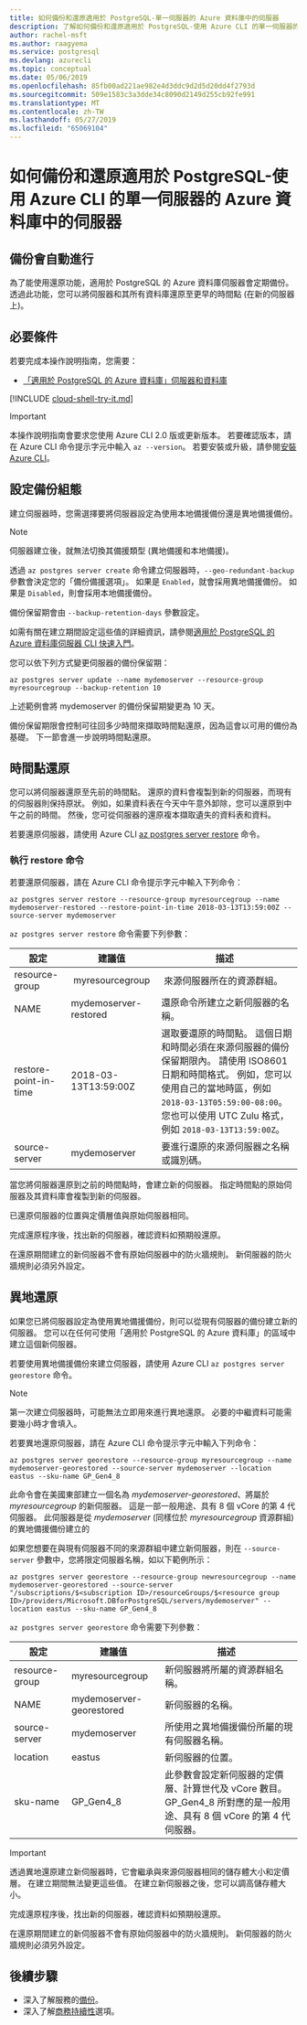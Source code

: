 ```yaml
---
title: 如何備份和還原適用於 PostgreSQL-單一伺服器的 Azure 資料庫中的伺服器
description: 了解如何備份和還原適用於 PostgreSQL-使用 Azure CLI 的單一伺服器的 Azure 資料庫中的伺服器。
author: rachel-msft
ms.author: raagyema
ms.service: postgresql
ms.devlang: azurecli
ms.topic: conceptual
ms.date: 05/06/2019
ms.openlocfilehash: 85fb00ad221ae982e4d3ddc9d2d5d20dd4f2793d
ms.sourcegitcommit: 509e1583c3a3dde34c8090d2149d255cb92fe991
ms.translationtype: MT
ms.contentlocale: zh-TW
ms.lasthandoff: 05/27/2019
ms.locfileid: "65069104"
---
```

# <a name="how-to-back-up-and-restore-a-server-in-azure-database-for-postgresql---single-server-using-the-azure-cli"></a>如何備份和還原適用於 PostgreSQL-使用 Azure CLI 的單一伺服器的 Azure 資料庫中的伺服器

## <a name="backup-happens-automatically"></a>備份會自動進行
為了能使用還原功能，適用於 PostgreSQL 的 Azure 資料庫伺服器會定期備份。 透過此功能，您可以將伺服器和其所有資料庫還原至更早的時間點 (在新的伺服器上)。

## <a name="prerequisites"></a>必要條件
若要完成本操作說明指南，您需要：
- [「適用於 PostgreSQL 的 Azure 資料庫」伺服器和資料庫](quickstart-create-server-database-azure-cli.md)

[!INCLUDE [cloud-shell-try-it.md](../../includes/cloud-shell-try-it.md)]

 

> [!IMPORTANT]
> 本操作說明指南會要求您使用 Azure CLI 2.0 版或更新版本。 若要確認版本，請在 Azure CLI 命令提示字元中輸入 `az --version`。 若要安裝或升級，請參閱[安裝 Azure CLI]( /cli/azure/install-azure-cli)。

## <a name="set-backup-configuration"></a>設定備份組態

建立伺服器時，您需選擇要將伺服器設定為使用本地備援備份還是異地備援備份。 

> [!NOTE]
> 伺服器建立後，就無法切換其備援類型 (異地備援和本地備援)。
>

透過 `az postgres server create` 命令建立伺服器時，`--geo-redundant-backup` 參數會決定您的「備份備援選項」。 如果是 `Enabled`，就會採用異地備援備份。 如果是 `Disabled`，則會採用本地備援備份。 

備份保留期會由 `--backup-retention-days` 參數設定。 

如需有關在建立期間設定這些值的詳細資訊，請參閱[適用於 PostgreSQL 的 Azure 資料庫伺服器 CLI 快速入門](quickstart-create-server-database-azure-cli.md)。

您可以依下列方式變更伺服器的備份保留期：

```azurecli-interactive
az postgres server update --name mydemoserver --resource-group myresourcegroup --backup-retention 10
```

上述範例會將 mydemoserver 的備份保留期變更為 10 天。

備份保留期限會控制可往回多少時間來擷取時間點還原，因為這會以可用的備份為基礎。 下一節會進一步說明時間點還原。

## <a name="server-point-in-time-restore"></a>時間點還原
您可以將伺服器還原至先前的時間點。 還原的資料會複製到新的伺服器，而現有的伺服器則保持原狀。 例如，如果資料表在今天中午意外卸除，您可以還原到中午之前的時間。 然後，您可從伺服器的還原複本擷取遺失的資料表和資料。 

若要還原伺服器，請使用 Azure CLI [az postgres server restore](/cli/azure/postgres/server) 命令。

### <a name="run-the-restore-command"></a>執行 restore 命令

若要還原伺服器，請在 Azure CLI 命令提示字元中輸入下列命令：

```azurecli-interactive
az postgres server restore --resource-group myresourcegroup --name mydemoserver-restored --restore-point-in-time 2018-03-13T13:59:00Z --source-server mydemoserver
```

`az postgres server restore` 命令需要下列參數：

| 設定 | 建議值 | 描述  |
| --- | --- | --- |
| resource-group |  myresourcegroup |  來源伺服器所在的資源群組。  |
| NAME | mydemoserver-restored | 還原命令所建立之新伺服器的名稱。 |
| restore-point-in-time | 2018-03-13T13:59:00Z | 選取要還原的時間點。 這個日期和時間必須在來源伺服器的備份保留期限內。 請使用 ISO8601 日期和時間格式。 例如，您可以使用自己的當地時區，例如 `2018-03-13T05:59:00-08:00`。 您也可以使用 UTC Zulu 格式，例如 `2018-03-13T13:59:00Z`。 |
| source-server | mydemoserver | 要進行還原的來源伺服器之名稱或識別碼。 |

當您將伺服器還原到之前的時間點時，會建立新的伺服器。 指定時間點的原始伺服器及其資料庫會複製到新的伺服器。

已還原伺服器的位置與定價層值與原始伺服器相同。 

完成還原程序後，找出新的伺服器，確認資料如預期般還原。

在還原期間建立的新伺服器不會有原始伺服器中的防火牆規則。 新伺服器的防火牆規則必須另外設定。

## <a name="geo-restore"></a>異地還原
如果您已將伺服器設定為使用異地備援備份，則可以從現有伺服器的備份建立新的伺服器。 您可以在任何可使用「適用於 PostgreSQL 的 Azure 資料庫」的區域中建立這個新伺服器。  

若要使用異地備援備份來建立伺服器，請使用 Azure CLI `az postgres server georestore` 命令。

> [!NOTE]
> 第一次建立伺服器時，可能無法立即用來進行異地還原。 必要的中繼資料可能需要幾小時才會填入。
>

若要異地還原伺服器，請在 Azure CLI 命令提示字元中輸入下列命令：

```azurecli-interactive
az postgres server georestore --resource-group myresourcegroup --name mydemoserver-georestored --source-server mydemoserver --location eastus --sku-name GP_Gen4_8 
```
此命令會在美國東部建立一個名為 *mydemoserver-georestored*、將屬於 *myresourcegroup* 的新伺服器。 這是一部一般用途、具有 8 個 vCore 的第 4 代伺服器。 此伺服器是從 *mydemoserver* (同樣位於 *myresourcegroup* 資源群組) 的異地備援備份建立的

如果您想要在與現有伺服器不同的來源群組中建立新伺服器，則在 `--source-server` 參數中，您將限定伺服器名稱，如以下範例所示：

```azurecli-interactive
az postgres server georestore --resource-group newresourcegroup --name mydemoserver-georestored --source-server "/subscriptions/$<subscription ID>/resourceGroups/$<resource group ID>/providers/Microsoft.DBforPostgreSQL/servers/mydemoserver" --location eastus --sku-name GP_Gen4_8

```

`az postgres server georestore` 命令需要下列參數：

| 設定 | 建議值 | 描述  |
| --- | --- | --- |
|resource-group| myresourcegroup | 新伺服器將所屬的資源群組名稱。|
|NAME | mydemoserver-georestored | 新伺服器的名稱。 |
|source-server | mydemoserver | 所使用之異地備援備份所屬的現有伺服器名稱。 |
|location | eastus | 新伺服器的位置。 |
|sku-name| GP_Gen4_8 | 此參數會設定新伺服器的定價層、計算世代及 vCore 數目。 GP_Gen4_8 所對應的是一般用途、具有 8 個 vCore 的第 4 代伺服器。|


>[!Important]
>透過異地還原建立新伺服器時，它會繼承與來源伺服器相同的儲存體大小和定價層。 在建立期間無法變更這些值。 在建立新伺服器之後，您可以調高儲存體大小。

完成還原程序後，找出新的伺服器，確認資料如預期般還原。

在還原期間建立的新伺服器不會有原始伺服器中的防火牆規則。 新伺服器的防火牆規則必須另外設定。

## <a name="next-steps"></a>後續步驟
- 深入了解服務的[備份](concepts-backup.md)。
- 深入了解[商務持續性](concepts-business-continuity.md)選項。
